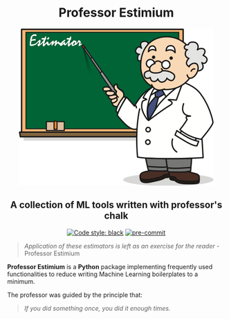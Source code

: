 <h1 align="center">Professor Estimium</h1>

<p align="center">
    <img src="./docs/images/professor-estimium.png" alt="Professor Estimium" class="center">
</p>

<h2 align="center">A collection of ML tools written with professor's chalk</h2>

<p align="center">
    <a href="https://github.com/psf/black"><img src="https://img.shields.io/badge/code%20style-black-000000.svg" alt="Code style: black"></a>
    <a href="https://github.com/pre-commit/pre-commit"><img src="https://img.shields.io/badge/pre--commit-enabled-brightgreen?logo=pre-commit&logoColor=white" alt="pre-commit" style="max-width:100%;"></a>
</p>

<!-- prettier-ignore -->
> _Application of these estimators is left as an exercise for the reader_ - Professor Estimium

**Professor Estimium** is a **Python** package implementing frequently used
functionalities to reduce writing Machine Learning boilerplates to a minimum.

The professor was guided by the principle that:

<!-- prettier-ignore -->
> _If you did something once, you did it enough times._
